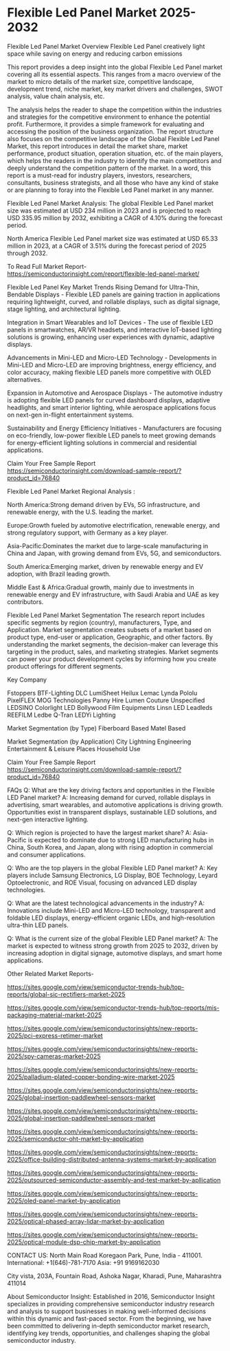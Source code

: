 <h1>Flexible Led Panel Market 2025-2032</h1>
Flexible Led Panel Market Overview
Flexible Led Panel creatively light space while saving on energy and reducing carbon emissions

This report provides a deep insight into the global Flexible Led Panel market covering all its essential aspects. This ranges from a macro overview of the market to micro details of the market size, competitive landscape, development trend, niche market, key market drivers and challenges, SWOT analysis, value chain analysis, etc.

The analysis helps the reader to shape the competition within the industries and strategies for the competitive environment to enhance the potential profit. Furthermore, it provides a simple framework for evaluating and accessing the position of the business organization. The report structure also focuses on the competitive landscape of the Global Flexible Led Panel Market, this report introduces in detail the market share, market performance, product situation, operation situation, etc. of the main players, which helps the readers in the industry to identify the main competitors and deeply understand the competition pattern of the market.
In a word, this report is a must-read for industry players, investors, researchers, consultants, business strategists, and all those who have any kind of stake or are planning to foray into the Flexible Led Panel market in any manner.

Flexible Led Panel Market Analysis:
The global Flexible Led Panel market size was estimated at USD 234 million in 2023 and is projected to reach USD 335.95 million by 2032, exhibiting a CAGR of 4.10% during the forecast period.

North America Flexible Led Panel market size was estimated at USD 65.33 million in 2023, at a CAGR of 3.51% during the forecast period of 2025 through 2032.

To Read Full Market Report-
https://semiconductorinsight.com/report/flexible-led-panel-market/

Flexible Led Panel Key Market Trends
Rising Demand for Ultra-Thin, Bendable Displays - Flexible LED panels are gaining traction in applications requiring lightweight, curved, and rollable displays, such as digital signage, stage lighting, and architectural lighting.

Integration in Smart Wearables and IoT Devices - The use of flexible LED panels in smartwatches, AR/VR headsets, and interactive IoT-based lighting solutions is growing, enhancing user experiences with dynamic, adaptive displays.

Advancements in Mini-LED and Micro-LED Technology - Developments in Mini-LED and Micro-LED are improving brightness, energy efficiency, and color accuracy, making flexible LED panels more competitive with OLED alternatives.

Expansion in Automotive and Aerospace Displays - The automotive industry is adopting flexible LED panels for curved dashboard displays, adaptive headlights, and smart interior lighting, while aerospace applications focus on next-gen in-flight entertainment systems.

Sustainability and Energy Efficiency Initiatives - Manufacturers are focusing on eco-friendly, low-power flexible LED panels to meet growing demands for energy-efficient lighting solutions in commercial and residential applications.

Claim Your Free Sample Report
https://semiconductorinsight.com/download-sample-report/?product_id=76840

Flexible Led Panel Market Regional Analysis :

North America:Strong demand driven by EVs, 5G infrastructure, and renewable energy, with the U.S. leading the market.

Europe:Growth fueled by automotive electrification, renewable energy, and strong regulatory support, with Germany as a key player.

Asia-Pacific:Dominates the market due to large-scale manufacturing in China and Japan, with growing demand from EVs, 5G, and semiconductors.

South America:Emerging market, driven by renewable energy and EV adoption, with Brazil leading growth.

Middle East & Africa:Gradual growth, mainly due to investments in renewable energy and EV infrastructure, with Saudi Arabia and UAE as key contributors.

Flexible Led Panel Market Segmentation
The research report includes specific segments by region (country), manufacturers, Type, and Application. Market segmentation creates subsets of a market based on product type, end-user or application, Geographic, and other factors. By understanding the market segments, the decision-maker can leverage this targeting in the product, sales, and marketing strategies. Market segments can power your product development cycles by informing how you create product offerings for different segments.

Key Company

Fstoppers
BTF-Lighting
DLC LumiSheet
Heilux
Lemac
Lynda
Pololu
PixelFLEX
MOG Technologies
Panny Hire
Lumen Couture
Unspecified
LEDSINO
Colorlight LED
Bollywood Film Equipments
Linsn LED
Leadleds
REEFILM
Ledbe
Q-Tran
LEDYi Lighting

Market Segmentation (by Type)
Fiberboard Based
Matel Based

Market Segmentation (by Application)
City Lightning Engineering
Entertainment & Leisure Places
Household Use

Claim Your Free Sample Report
https://semiconductorinsight.com/download-sample-report/?product_id=76840

FAQs
Q: What are the key driving factors and opportunities in the Flexible LED Panel market?
A: Increasing demand for curved, rollable displays in advertising, smart wearables, and automotive applications is driving growth. Opportunities exist in transparent displays, sustainable LED solutions, and next-gen interactive lighting.

Q: Which region is projected to have the largest market share?
A: Asia-Pacific is expected to dominate due to strong LED manufacturing hubs in China, South Korea, and Japan, along with rising adoption in commercial and consumer applications.

Q: Who are the top players in the global Flexible LED Panel market?
A: Key players include Samsung Electronics, LG Display, BOE Technology, Leyard Optoelectronic, and ROE Visual, focusing on advanced LED display technologies.

Q: What are the latest technological advancements in the industry?
A: Innovations include Mini-LED and Micro-LED technology, transparent and foldable LED displays, energy-efficient organic LEDs, and high-resolution ultra-thin LED panels.

Q: What is the current size of the global Flexible LED Panel market?
A: The market is expected to witness strong growth from 2025 to 2032, driven by increasing adoption in digital signage, automotive displays, and smart home applications.

Other Related Market Reports-

https://sites.google.com/view/semiconductor-trends-hub/top-reports/global-sic-rectifiers-market-2025

https://sites.google.com/view/semiconductor-trends-hub/top-reports/mis-packaging-material-market-2025

https://sites.google.com/view/semiconductorinsights/new-reports-2025/pci-express-retimer-market

https://sites.google.com/view/semiconductorinsights/new-reports-2025/spy-cameras-market-2025

https://sites.google.com/view/semiconductorinsights/new-reports-2025/palladium-plated-copper-bonding-wire-market-2025

https://sites.google.com/view/semiconductorinsights/new-reports-2025/global-insertion-paddlewheel-sensors-market

https://sites.google.com/view/semiconductorinsights/new-reports-2025/global-insertion-paddlewheel-sensors-market

https://sites.google.com/view/semiconductorinsights/new-reports-2025/semiconductor-oht-market-by-application

https://sites.google.com/view/semiconductorinsights/new-reports-2025/office-building-distributed-antenna-systems-market-by-application

https://sites.google.com/view/semiconductorinsights/new-reports-2025/outsourced-semiconductor-assembly-and-test-market-by-apllication

https://sites.google.com/view/semiconductorinsights/new-reports-2025/oled-panel-market-by-application

https://sites.google.com/view/semiconductorinsights/new-reports-2025/optical-phased-array-lidar-market-by-application

https://sites.google.com/view/semiconductorinsights/new-reports-2025/optical-module-dsp-chip-market-by-application

CONTACT US:
North Main Road Koregaon Park, Pune, India - 411001.
International: +1(646)-781-7170
Asia: +91 9169162030

City vista, 203A, Fountain Road, Ashoka Nagar, Kharadi, Pune, Maharashtra 411014

About Semiconductor Insight:
Established in 2016, Semiconductor Insight specializes in providing comprehensive semiconductor industry research and analysis to support businesses in making well-informed decisions within this dynamic and fast-paced sector. From the beginning, we have been committed to delivering in-depth semiconductor market research, identifying key trends, opportunities, and challenges shaping the global semiconductor industry.

